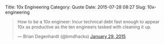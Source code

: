 Title: 10x Engineering
Category: Quote
Date: 2015-07-28 08:27
Slug: 10x-engineering

<blockquote class="twitter-tweet" lang="en"><p lang="en" dir="ltr">How to be a 10x engineer: Incur technical debt fast enough to appear 10x as productive as the ten engineers tasked with cleaning it up.</p>&mdash; Brian Degenhardt (@bmdhacks) <a href="https://twitter.com/bmdhacks/status/560949130999365633">January 29, 2015</a></blockquote> <script async src="//platform.twitter.com/widgets.js" charset="utf-8"></script>